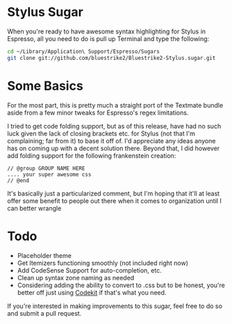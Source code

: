 # Stylus Sugar

When you're ready to have awesome syntax highlighting for Stylus in Espresso, all you need to do is pull up Terminal and type the following:

```bash
cd ~/Library/Application\ Support/Espresso/Sugars
git clone git://github.com/bluestrike2/Bluestrike2-Stylus.sugar.git
```

# Some Basics

For the most part, this is pretty much a straight port of the Textmate bundle aside from a few minor tweaks for Espresso's regex limitations.

I tried to get code folding support, but as of this release, have had no such luck given the lack of closing brackets etc. for Stylus (not that I'm complaining; far from it) to base it off of. I'd appreciate any ideas anyone has on coming up with a decent solution there. Beyond that, I did however add folding support for the following frankenstein creation:

```
// @group GROUP NAME HERE
.... your super awesome css
// @end
```

It's basically just a particularized comment, but I'm hoping that it'll at least offer some benefit to people out there when it comes to organization until I can better wrangle 

# Todo

- Placeholder theme
- Get Itemizers functioning smoothly (not included right now)
- Add CodeSense Support for auto-completion, etc.
- Clean up syntax zone naming as needed
- Considering adding the ability to convert to .css but to be honest, you're better off just using [Codekit](http://incident57.com/codekit) if that's what you need. 

If you're interested in making improvements to this sugar, feel free to do so and submit a pull request.